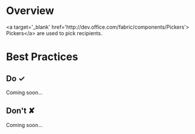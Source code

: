 # Overview
&lt;a target&#x3D;&#39;_blank&#39; href&#x3D;&#39;http:&#x2F;&#x2F;dev.office.com&#x2F;fabric&#x2F;components&#x2F;Pickers&#39;&gt; Pickers&lt;&#x2F;a&gt; are used to pick recipients.


# Best Practices

## Do &#10003;
Coming soon...

## Don't &#10008;
Coming soon...